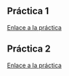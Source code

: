 
## Práctica 1 
[Enlace a la práctica](ut06/pr0601/index.md)
## Práctica 2
[Enlace a la práctica](ut06/pr0602/index.md)